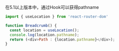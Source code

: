 在5.1以上版本中，通过Hook可以获得pathname

```js
import { useLocation } from 'react-router-dom'

function Breadcrumb() {
  const location = useLocation();
  console.log(location.pathname);
  return (<div>Path : {location.pathname}</div>);
}
```

